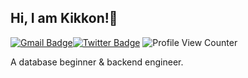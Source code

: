 <h2>Hi, I am Kikkon!👋 </h2>

[![Gmail Badge](https://img.shields.io/badge/-Gmail-c14438?style=flat-square&logo=Gmail&logoColor=white&link=mailto:kikkon920@gmail.com)](mailto:kikkon920@gmail.com)[![Twitter Badge](https://img.shields.io/badge/-Kikkon-1ca0f1?style=flat-square&labelColor=1ca0f1&logo=twitter&logoColor=white&link=https://twitter.com/kikkon9)](https://twitter.com/kikkon9) ![Profile View Counter](https://komarev.com/ghpvc/?username=Kikkon)

A database beginner & backend engineer.
